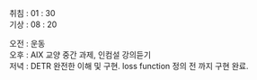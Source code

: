 취침 : 01 : 30  
기상 : 08 : 20  
  
오전 : 운동  
오후 : AIX 교양 중간 과제, 인컴설 강의듣기  
저녁 : DETR 완전한 이해 및 구현. loss function 정의 전 까지 구현 완료.  
